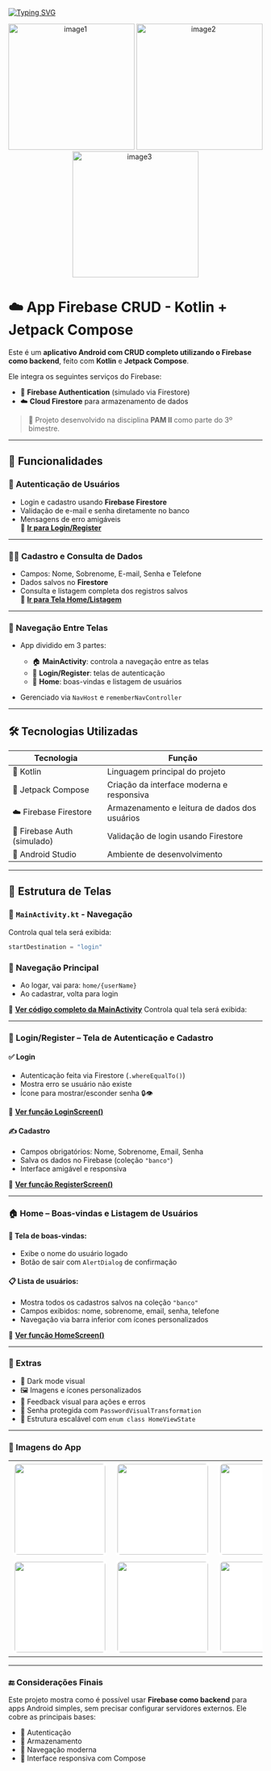 [![Typing SVG](https://readme-typing-svg.herokuapp.com?color=1877F2&size=35&center=true&vCenter=true&width=1000&lines=App+Firebase+Crud;Aula+de+Pam+II)](https://git.io/typing-svg)

<p align="center">
  <img width="250" height="250" alt="image1" src="https://firebase.google.com/downloads/brand-guidelines/PNG/logo-logomark.png" />
  <img width="250" height="250" alt="image2" src="https://github.com/user-attachments/assets/6bebcdfa-5c77-4c17-8e5c-f8602354d9db" />
  <img width="250" height="250" alt="image3" src="https://github.com/user-attachments/assets/e74e4f57-01dd-4ca2-8141-327c9142ef1e" />
</p>

# ☁️ App Firebase CRUD - Kotlin + Jetpack Compose

Este é um **aplicativo Android com CRUD completo utilizando o Firebase como backend**, feito com **Kotlin** e **Jetpack Compose**.

Ele integra os seguintes serviços do Firebase:

- 🔐 **Firebase Authentication** (simulado via Firestore)
- ☁️ **Cloud Firestore** para armazenamento de dados


> 🎯 Projeto desenvolvido na disciplina **PAM II** como parte do 3º bimestre.

---

## 📱 Funcionalidades

### 🔐 Autenticação de Usuários

* Login e cadastro usando **Firebase Firestore**
* Validação de e-mail e senha diretamente no banco
* Mensagens de erro amigáveis  
🔗 **[Ir para Login/Register](https://github.com/J0vana23/APP_FIREBASE_CRUD/blob/main/app/src/main/java/com/example/app_firebase_crud/pages/LoginRegister.kt)**

---

### 🧑‍💼 Cadastro e Consulta de Dados

* Campos: Nome, Sobrenome, E-mail, Senha e Telefone
* Dados salvos no **Firestore**
* Consulta e listagem completa dos registros salvos  
🔗 **[Ir para Tela Home/Listagem](https://github.com/J0vana23/APP_FIREBASE_CRUD/blob/main/app/src/main/java/com/example/app_firebase_crud/pages/Home.kt)**

---

### 📲 Navegação Entre Telas

* App dividido em 3 partes:

  * 🏠 **MainActivity**: controla a navegação entre as telas
  * 🔐 **Login/Register**: telas de autenticação
  * 📄 **Home**: boas-vindas e listagem de usuários
* Gerenciado via `NavHost` e `rememberNavController`

---

## 🛠️ Tecnologias Utilizadas

| Tecnologia                  | Função                                        |
| ---------------------------| ---------------------------------------------|
| 🔹 Kotlin                  | Linguagem principal do projeto                |
| 🎨 Jetpack Compose         | Criação da interface moderna e responsiva     |
| ☁️ Firebase Firestore      | Armazenamento e leitura de dados dos usuários |
| 🔐 Firebase Auth (simulado)| Validação de login usando Firestore           |
| 🧪 Android Studio          | Ambiente de desenvolvimento                   |

---

## 📁 Estrutura de Telas

### 🔹 `MainActivity.kt` - Navegação

Controla qual tela será exibida:

```kotlin
startDestination = "login"
````

### 🚦 Navegação Principal

- Ao logar, vai para: `home/{userName}`
- Ao cadastrar, volta para login  

🔗 **[Ver código completo da MainActivity](https://github.com/J0vana23/APP_FIREBASE_CRUD/blob/main/app/src/main/java/com/example/app_firebase_crud/MainActivity.kt)**
Controla qual tela será exibida:

---

### 🔐 Login/Register – Tela de Autenticação e Cadastro

#### ✅ Login

- Autenticação feita via Firestore (`.whereEqualTo()`)
- Mostra erro se usuário não existe
- Ícone para mostrar/esconder senha 🔒👁️  

🔗 **[Ver função LoginScreen()](https://github.com/J0vana23/APP_FIREBASE_CRUD/blob/main/app/src/main/java/com/example/app_firebase_crud/pages/LoginRegister.kt)**

#### ✍️ Cadastro

- Campos obrigatórios: Nome, Sobrenome, Email, Senha
- Salva os dados no Firebase (coleção `"banco"`)
- Interface amigável e responsiva  

🔗 **[Ver função RegisterScreen()](https://github.com/J0vana23/APP_FIREBASE_CRUD/blob/main/app/src/main/java/com/example/app_firebase_crud/pages/LoginRegister.kt)**

---

### 🏠 Home – Boas-vindas e Listagem de Usuários

#### 🎉 Tela de boas-vindas:

- Exibe o nome do usuário logado
- Botão de sair com `AlertDialog` de confirmação

#### 📋 Lista de usuários:

- Mostra todos os cadastros salvos na coleção `"banco"`
- Campos exibidos: nome, sobrenome, email, senha, telefone
- Navegação via barra inferior com ícones personalizados  

🔗 **[Ver função HomeScreen()](https://github.com/J0vana23/APP_FIREBASE_CRUD/blob/main/app/src/main/java/com/example/app_firebase_crud/pages/Home.kt)**

---

### 🧩 Extras

- 🌙 Dark mode visual
- 🖼️ Imagens e ícones personalizados
- 💬 Feedback visual para ações e erros
- 🔐 Senha protegida com `PasswordVisualTransformation`
- 🧪 Estrutura escalável com `enum class HomeViewState`

---

### 📸 Imagens do App
<table align="center">
  <tr>
    <td><img src="https://github.com/user-attachments/assets/5c1cd92b-fba2-42d9-ba90-323ec806da7d" width="180" style="background:white; padding:4px; border-radius:10px;"></td>
    <td><img src="https://github.com/user-attachments/assets/d0379f09-1fd9-4681-9338-594524dee8b0" width="180" style="background:white; padding:4px; border-radius:10px;"></td>
    <td><img src="https://github.com/user-attachments/assets/ab67eeac-4b39-42e4-ba33-6a189fe4574a" width="180" style="background:white; padding:4px; border-radius:10px;"></td>
    <td><img src="https://github.com/user-attachments/assets/8a37dcdc-d408-4cda-bb56-0d8fa51c8800" width="180" style="background:white; padding:4px; border-radius:10px;"></td>
  </tr>
  <tr>
    <td><img src="https://github.com/user-attachments/assets/10e4b761-3e12-417d-8def-9591840f1523" width="180" style="background:white; padding:4px; border-radius:10px;"></td>
    <td><img src="https://github.com/user-attachments/assets/f99b79b7-fbe7-4d19-b130-ad8f34ebc274" width="180" style="background:white; padding:4px; border-radius:10px;"></td>
    <td><img src="https://github.com/user-attachments/assets/ecca571c-b2e1-45f0-98fd-1882d351baa0" width="180" style="background:white; padding:4px; border-radius:10px;"></td>
    <td><img src="https://github.com/user-attachments/assets/f4c79b46-fa3c-4dab-80c9-3c0729b556b6" width="180" style="background:white; padding:4px; border-radius:10px;"></td>
  </tr>
</table>


---

### 🔚 Considerações Finais

Este projeto mostra como é possível usar **Firebase como backend** para apps Android simples, sem precisar configurar servidores externos. Ele cobre as principais bases:

- 🔐 Autenticação  
- 📁 Armazenamento  
- 🧭 Navegação moderna  
- 🎨 Interface responsiva com Compose


